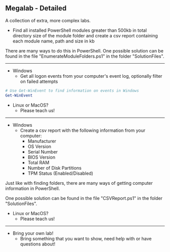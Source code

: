 ## Megalab - Detailed

A collection of extra, more complex labs.

- Find all installed PowerShell modules greater than 500kb in total directory size of the module folder and create a csv report containing each module name, path and size in kb

There are many ways to do this in PowerShell.
One possible solution can be found in the file "EnumerateModuleFolders.ps1" in the folder "SolutionFiles".

---

- Windows
    - Get all logon events from your computer's event log, optionally filter on failed attempts

```PowerShell
# Use Get-WinEvent to find information on events in Windows
Get-WinEvent
```

- Linux or MacOS?
    - Please teach us!

---

- Windows
    - Create a csv report with the following information from your computer:
        - Manufacturer
        - OS Version
        - Serial Number
        - BIOS Version
        - Total RAM
        - Number of Disk Partitions
        - TPM Status (Enabled/Disabled)

Just like with finding folders, there are many ways of getting computer information in PowerShell.

One possible solution can be found in the file "CSVReport.ps1" in the folder "SolutionFiles".

- Linux or MacOS?
  - Please teach us!

---

- Bring your own lab!
    - Bring something that you want to show, need help with or have questions about!

